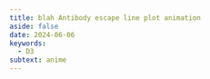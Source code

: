 ```yaml
---
title: blah Antibody escape line plot animation
aside: false
date: 2024-06-06
keywords:
  - D3
subtext: anime
---
```


<template>
  <FigureTitle>{{$frontmatter.title}}</FigureTitle>
  <SubtitleHeader>{{$frontmatter.subtext}}</SubtitleHeader>
  <D3PlotContainer class='bg-blue-500'>
    <svg ref='svgContainer'></svg>
  </D3PlotContainer>
  <button class='download-btn ' @click=downloadPNGHandler></button>
</template>

<script setup>
  import { ref, computed, watch, onMounted, watchEffect } from 'vue';
  import * as d3 from 'd3';
  import { Legend } from '/components/legend.js';

  import downloadPNG from '/components/downloadPNG.js';
  function downloadPNGHandler() {
    downloadPNG(svgContainer.value);
  }

  const dataset = ref(null);
  const svgContainer = ref(null);

  const width = 800;
  const height = 400;
  const marginTop = 40;
  const marginRight = 40;
  const marginBottom = 60;
  const marginLeft = 60;

  const innerWidth = width - marginLeft - marginRight;
  const innerHeight = height - marginTop - marginBottom;

  const dataFile = ref('https://raw.githubusercontent.com/dms-vep/Nipah_Malaysia_RBP_DMS/master/results/filtered_data/public_filtered/RBP_mutation_effects_antibody_escape.csv');

  async function fetchData() {
    const csv = await d3.csv(dataFile.value);
    const array = csv.map((d) => ({
      site: +d.site,
      wildtype: d.wildtype,
      mutant: d.mutant,
      escape: Math.max(0, +d.escape_mean),
      antibody: d.antibody,
    }));
    const groups = d3.rollup(array, (v) => d3.sum(v, (d) => d.escape), (d) => d.antibody, (d) => d.site);
    const antibodyData = Array.from(groups, ([antibody, siteData]) => ({
      antibody,
      sites: Array.from(siteData, ([site, escape]) => ({ site, escape })),
    }));
    dataset.value = antibodyData;
    console.log('data fetched')
  }

  fetchData();

  const xScale = computed(() => {
    return d3.scaleLinear()
      .domain(d3.extent(dataset.value[0].sites, (d) => d.site))
      .range([marginLeft, width-marginRight]);
  });

  const xAxisGenerator = computed(() => {
    return d3.axisBottom().scale(xScale.value).tickSizeOuter(0);
  });

  const yScale = computed(() => {
    return d3.scaleLinear()
      .domain([d3.min(dataset.value, (d) => d3.min(d.sites, (s) => s.escape)), d3.max(dataset.value, (d) => d3.max(d.sites, (s) => s.escape))])
      .range([height-marginBottom, marginTop]);
  });

  const yAxisGenerator = computed(() => {
    return d3.axisLeft().scale(yScale.value).ticks(6).tickSizeOuter(0);
  });

  const lineGenerator = computed(() => {
    return d3.line()
      .x(d => xScale.value(d.site))
      .y(d => yScale.value(d.escape));
  });

  const points = computed(() => {
    return dataset.value.flatMap(d => d.sites.map(s => [xScale.value(s.site), yScale.value(s.escape), d.antibody]));
  });

  let svg;
  let path;
  let antibodies;
  let currentAntibodyIndex = -1;
  const loopInterval = 2000; // Adjust the interval duration as needed

  onMounted(() => {
    console.log('mounted')
    svg = d3.select(svgContainer.value)
      .attr('viewBox', `0 0 ${width} ${height}`)
      .style('border', '1px solid black');
  });

  const colorScale = d3.scaleOrdinal().range(["#6929C4", "#1192e8", "#005d5d", "#9f1853", "#fa4d56","#570408"]);

  function makeColorChart() {
    console.log('making chart')
    path = svg.append('g')
      .attr('fill', 'none')
      .attr('stroke-width', 2)
      .attr('stroke-linejoin', 'round')
      .attr('stroke-linecap', 'round')
      .selectAll('path')
      .data(dataset.value)
      .join('path')
      .attr('d', (d) => lineGenerator.value(d.sites))
      .attr('stroke', (d) => colorScale(d.antibody))
      .attr('mix-blend-mode', 'multiply');

    svg.append('g')
      .attr('transform', `translate(0, ${height-marginBottom})`)
      .call(xAxisGenerator.value)
      .attr('font-size', '15px')
      .call(g => g.selectAll('.domain').remove())
      .call(g => g.selectAll('.tick line').clone()
        .attr('y2', -height + marginBottom)
        .attr('stroke-opacity', 0.1))
      .call(g => g.append('text')
        .attr('x', width/2)
        .attr('y', marginBottom-20)
        .attr('font-size', '18px')
        .attr('fill', 'currentColor')
        .attr('text-anchor', 'middle')
        .text('Site'));

    svg.append('g')
      .attr('transform', `translate(${marginLeft}, 0)` )
      .call(yAxisGenerator.value)
      .attr('font-size', '15px')
      .call(d => d.selectAll('.domain').remove())
      .call(g => g.append('text')
        .attr('x', -height/2)
        .attr('y', -marginLeft + 20)
        .attr('font-size', '18px')
        .attr('transform', 'rotate(-90)')
        .attr('fill', 'currentColor')
        .attr('text-anchor', 'middle')
        .text('Summed Escape'));

    
    antibodies = dataset.value.map(d => d.antibody);
    startLoop();
  }

  function startLoop() {
    console.log('starting loop')
    setInterval(() => {
      currentAntibodyIndex = (currentAntibodyIndex + 1) % (antibodies.length + 1);
      updateColors();
    }, loopInterval);
  }

  function updateColors() {
    console.log('updating colors')
    if (currentAntibodyIndex === 0) {
      path.style("stroke", d => colorScale(d.antibody));
    } else {
      const currentAntibody = antibodies[currentAntibodyIndex - 1];
      path.style("stroke", ({antibody: a}) => a === currentAntibody ? colorScale(a) : "#ddd");
    }
  }

  watchEffect(() => {
    if (dataset.value) {
      console.log('data changed')
      makeColorChart();
    }
  });
</script>